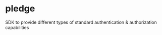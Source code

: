 # pledge
SDK to provide different types of standard authentication &amp; authorization capabilities
